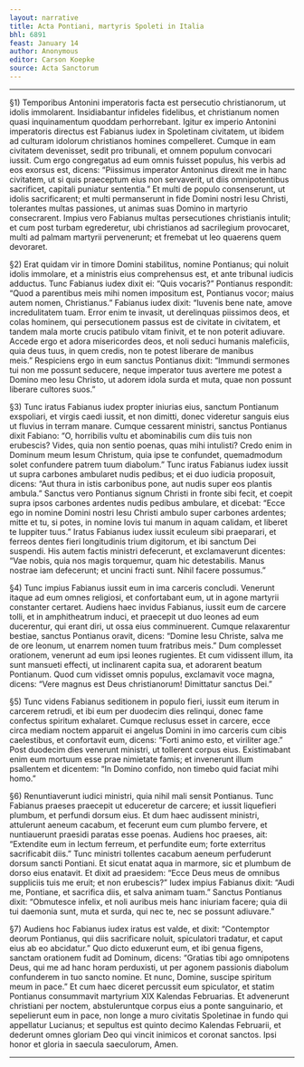 ```yaml
---
layout: narrative
title: Acta Pontiani, martyris Spoleti in Italia
bhl: 6891
feast: January 14
author: Anonymous
editor: Carson Koepke
source: Acta Sanctorum
---
```


---

§1) Temporibus Antonini imperatoris facta est persecutio christianorum, ut idolis immolarent. Insidiabantur infideles fidelibus, et christianum nomen quasi inquinamentum quoddam perhorrebant. Igitur ex imperio Antonini imperatoris directus est Fabianus iudex in Spoletinam civitatem, ut ibidem ad culturam idolorum christianos homines compelleret. Cumque in eam civitatem devenisset, sedit pro tribunali, et omnem populum convocari iussit. Cum ergo congregatus ad eum omnis fuisset populus, his verbis ad eos exorsus est, dicens: “Piissimus imperator Antoninus direxit me in hanc civitatem, ut si quis praeceptum eius non servaverit, ut diis omnipotentibus sacrificet, capitali puniatur sententia.” Et multi de populo consenserunt, ut idolis sacrificarent; et multi permanserunt in fide Domini nostri Iesu Christi, tolerantes multas passiones, ut animas suas Domino in martyrio consecrarent. Impius vero Fabianus multas persecutiones christianis intulit; et cum post turbam egrederetur, ubi christianos ad sacrilegium provocaret, multi ad palmam martyrii pervenerunt; et fremebat ut leo quaerens quem devoraret.

§2) Erat quidam vir in timore Domini stabilitus, nomine Pontianus; qui noluit idolis immolare, et a ministris eius comprehensus est, et ante tribunal iudicis adductus. Tunc Fabianus iudex dixit ei: “Quis vocaris?” Pontianus respondit: “Quod a parentibus meis mihi nomen impositum est, Pontianus vocor; maius autem nomen, Christianus.” Fabianus iudex dixit: “Iuvenis bene nate, amove incredulitatem tuam. Error enim te invasit, ut derelinquas piissimos deos, et colas hominem, qui persecutionem passus est de civitate in civitatem, et tandem mala morte crucis patibulo vitam finivit, et te non poterit adiuvare. Accede ergo et adora misericordes deos, et noli seduci humanis maleficiis, quia deus tuus, in quem credis, non te potest liberare de manibus meis.” Respiciens ergo in eum sanctus Pontianus dixit: “Immundi sermones tui non me possunt seducere, neque imperator tuus avertere me potest a Domino meo Iesu Christo, ut adorem idola surda et muta, quae non possunt liberare cultores suos.”

§3) Tunc iratus Fabianus iudex propter iniurias eius, sanctum Pontianum exspoliari, et virgis caedi iussit, et non dimitti, donec videretur sanguis eius ut fluvius in terram manare. Cumque cessarent ministri, sanctus Pontianus dixit Fabiano: “O, horribilis vultu et abominabilis cum diis tuis non erubescis? Vides, quia non sentio poenas, quas mihi intulisti? Credo enim in Dominum meum Iesum Christum, quia ipse te confundet, quemadmodum solet confundere patrem tuum diabolum.” Tunc iratus Fabianus iudex iussit ut supra carbones ambularet nudis pedibus; et ei duo iudicia proposuit, dicens: “Aut thura in istis carbonibus pone, aut nudis super eos plantis ambula.” Sanctus vero Pontianus signum Christi in fronte sibi fecit, et coepit supra ipsos carbones ardentes nudis pedibus ambulare, et dicebat: “Ecce ego in nomine Domini nostri Iesu Christi ambulo super carbones ardentes; mitte et tu, si potes, in nomine Iovis tui manum in aquam calidam, et liberet te Iuppiter tuus.” Iratus Fabianus iudex iussit eculeum sibi praeparari, et ferreos dentes fieri longitudinis trium digitorum, et ibi sanctum Dei suspendi. His autem factis ministri defecerunt, et exclamaverunt dicentes: “Vae nobis, quia nos magis torquemur, quam hic detestabilis. Manus nostrae iam defecerunt; et uncini fracti sunt. Nihil facere possumus.”

§4) Tunc impius Fabianus iussit eum in ima carceris concludi. Venerunt itaque ad eum omnes religiosi, et confortabant eum, ut in agone martyrii constanter certaret. Audiens haec invidus Fabianus, iussit eum de carcere tolli, et in amphitheatrum induci, et praecepit ut duo leones ad eum ducerentur, qui erant diri, ut ossa eius comminuerent. Cumque relaxarentur bestiae, sanctus Pontianus oravit, dicens: “Domine Iesu Christe, salva me de ore leonum, ut enarrem nomen tuum fratribus meis.” Dum complesset orationem, venerunt ad eum ipsi leones rugientes. Et cum vidissent illum, ita sunt mansueti effecti, ut inclinarent capita sua, et adorarent beatum Pontianum. Quod cum vidisset omnis populus, exclamavit voce magna, dicens: “Vere magnus est Deus christianorum! Dimittatur sanctus Dei.”

§5) Tunc videns Fabianus seditionem in populo fieri, iussit eum iterum in carcerem retrudi, et ibi eum per duodecim dies relinqui, donec fame confectus spiritum exhalaret. Cumque reclusus esset in carcere, ecce circa mediam noctem apparuit ei angelus Domini in imo carceris cum cibis caelestibus, et confortavit eum, dicens: “Forti animo esto, et viriliter age.” Post duodecim dies venerunt ministri, ut tollerent corpus eius. Existimabant enim eum mortuum esse prae nimietate famis; et invenerunt illum psallentem et dicentem: “In Domino confido, non timebo quid faciat mihi homo.”

§6) Renuntiaverunt iudici ministri, quia nihil mali sensit Pontianus. Tunc Fabianus praeses praecepit ut educeretur de carcere; et iussit liquefieri plumbum, et perfundi dorsum eius. Et dum haec audissent ministri, attulerunt aeneum cacabum, et fecerunt eum cum plumbo fervere, et nuntiauerunt praesidi paratas esse poenas. Audiens hoc praeses, ait: “Extendite eum in lectum ferreum, et perfundite eum; forte exterritus sacrificabit diis.” Tunc ministri tollentes cacabum aeneum perfuderunt dorsum sancti Pontiani. Et sicut enatat aqua in marmore, sic et plumbum de dorso eius enatavit. Et dixit ad praesidem: “Ecce Deus meus de omnibus suppliciis tuis me eruit; et non erubescis?” Iudex impius Fabianus dixit: “Audi me, Pontiane, et sacrifica diis, et salva animam tuam.” Sanctus Pontianus dixit: “Obmutesce infelix, et noli auribus meis hanc iniuriam facere; quia dii tui daemonia sunt, muta et surda, qui nec te, nec se possunt adiuvare.”

§7) Audiens hoc Fabianus iudex iratus est valde, et dixit: “Contemptor deorum Pontianus, qui diis sacrificare noluit, spiculatori tradatur, et caput eius ab eo abcidatur.” Quo dicto eduxerunt eum, et ibi genua figens, sanctam orationem fudit ad Dominum, dicens: “Gratias tibi ago omnipotens Deus, qui me ad hanc horam perduxisti, ut per agonem passionis diabolum confunderem in tuo sancto nomine. Et nunc, Domine, suscipe spiritum meum in pace.” Et cum haec diceret percussit eum spiculator, et statim Pontianus consummavit martyrium XIX Kalendas Februarias. Et advenerunt christiani per noctem, abstuleruntque corpus eius a ponte sanguinario, et sepelierunt eum in pace, non longe a muro civitatis Spoletinae in fundo qui appellatur Lucianus; et sepultus est quinto decimo Kalendas Februarii, et dederunt omnes gloriam Deo qui vincit inimicos et coronat sanctos. Ipsi honor et gloria in saecula saeculorum, Amen.

---
